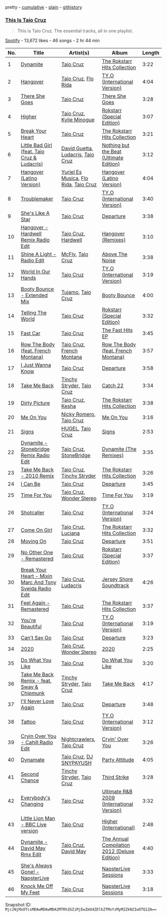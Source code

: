 pretty - [cumulative](/playlists/cumulative/37i9dQZF1DZ06evO40DPwJ.md) - [plain](/playlists/plain/37i9dQZF1DZ06evO40DPwJ) - [githistory](https://github.githistory.xyz/mackorone/spotify-playlist-archive/blob/main/playlists/plain/37i9dQZF1DZ06evO40DPwJ)

### [This Is Taio Cruz](https://open.spotify.com/playlist/37i9dQZF1DZ06evO40DPwJ)

> This is Taio Cruz\. The essential tracks, all in one playlist.

[Spotify](https://open.spotify.com/user/spotify) - 13,672 likes - 46 songs - 2 hr 44 min

| No. | Title | Artist(s) | Album | Length |
|---|---|---|---|---|
| 1 | [Dynamite](https://open.spotify.com/track/2CEgGE6aESpnmtfiZwYlbV) | [Taio Cruz](https://open.spotify.com/artist/6MF9fzBmfXghAz953czmBC) | [The Rokstarr Hits Collection](https://open.spotify.com/album/0eGvq1J5Ke7VlLLOYIlY4k) | 3:22 |
| 2 | [Hangover](https://open.spotify.com/track/5pmL3RzOy3IvGFaSDi4hZL) | [Taio Cruz](https://open.spotify.com/artist/6MF9fzBmfXghAz953czmBC), [Flo Rida](https://open.spotify.com/artist/0jnsk9HBra6NMjO2oANoPY) | [TY.O \(International Version\)](https://open.spotify.com/album/0TjgUvNEDN2PegfZVkoggi) | 4:04 |
| 3 | [There She Goes](https://open.spotify.com/track/5tmuKTnfayZkjDlukTz3vT) | [Taio Cruz](https://open.spotify.com/artist/6MF9fzBmfXghAz953czmBC) | [There She Goes](https://open.spotify.com/album/6lIsiWfNLzYcGQE6FmwJwt) | 3:28 |
| 4 | [Higher](https://open.spotify.com/track/6AxCr5G75R5rqyNCYWVpTo) | [Taio Cruz](https://open.spotify.com/artist/6MF9fzBmfXghAz953czmBC), [Kylie Minogue](https://open.spotify.com/artist/4RVnAU35WRWra6OZ3CbbMA) | [Rokstarr \(Special Edition\)](https://open.spotify.com/album/3h80tQ7iMvnWIE7EdtRhEm) | 3:07 |
| 5 | [Break Your Heart](https://open.spotify.com/track/7ElF5zxOwYP4qVSWVvse3W) | [Taio Cruz](https://open.spotify.com/artist/6MF9fzBmfXghAz953czmBC) | [The Rokstarr Hits Collection](https://open.spotify.com/album/0eGvq1J5Ke7VlLLOYIlY4k) | 3:21 |
| 6 | [Little Bad Girl \(feat\. Taio Cruz & Ludacris\)](https://open.spotify.com/track/55VzNhbcf0Gxf6qRCUAV01) | [David Guetta](https://open.spotify.com/artist/1Cs0zKBU1kc0i8ypK3B9ai), [Ludacris](https://open.spotify.com/artist/3ipn9JLAPI5GUEo4y4jcoi), [Taio Cruz](https://open.spotify.com/artist/6MF9fzBmfXghAz953czmBC) | [Nothing but the Beat \(Ultimate Edition\)](https://open.spotify.com/album/4bTjdxhRRUiWfwj200f9Kl) | 3:12 |
| 7 | [Hangover \(Latino Version\)](https://open.spotify.com/track/1kI6dbPJALktaIm1wF9G3V) | [Yuriel Es Musica](https://open.spotify.com/artist/1wHaQslJt6H89ArcgEV9qK), [Flo Rida](https://open.spotify.com/artist/0jnsk9HBra6NMjO2oANoPY), [Taio Cruz](https://open.spotify.com/artist/6MF9fzBmfXghAz953czmBC) | [Hangover \(Latino Version\)](https://open.spotify.com/album/674xP1BV18kOu3aw6Jhmzz) | 4:04 |
| 8 | [Troublemaker](https://open.spotify.com/track/60Qa4MfNC1dgVfuDF6rgMS) | [Taio Cruz](https://open.spotify.com/artist/6MF9fzBmfXghAz953czmBC) | [TY.O \(International Version\)](https://open.spotify.com/album/0TjgUvNEDN2PegfZVkoggi) | 3:40 |
| 9 | [She's Like A Star](https://open.spotify.com/track/7KBwU1bouDcULSjHjpdoFb) | [Taio Cruz](https://open.spotify.com/artist/6MF9fzBmfXghAz953czmBC) | [Departure](https://open.spotify.com/album/2j6ELt08ZpDnHJWJsr4Cpp) | 3:38 |
| 10 | [Hangover \- Hardwell Remix Radio Edit](https://open.spotify.com/track/63fyL7QZ1vhGZzZ9G56rcp) | [Taio Cruz](https://open.spotify.com/artist/6MF9fzBmfXghAz953czmBC), [Hardwell](https://open.spotify.com/artist/6BrvowZBreEkXzJQMpL174) | [Hangover \(Remixes\)](https://open.spotify.com/album/6yNFJz8Gy8E7ZR6ERc9nEa) | 3:10 |
| 11 | [Shine A Light \- Radio Edit](https://open.spotify.com/track/5potQQ4p1E51003y375eVC) | [McFly](https://open.spotify.com/artist/47izDDvtOxxz3FzHYuUptd), [Taio Cruz](https://open.spotify.com/artist/6MF9fzBmfXghAz953czmBC) | [Above The Noise](https://open.spotify.com/album/0PktNBv5Cem8XPnhkubCjR) | 3:38 |
| 12 | [World In Our Hands](https://open.spotify.com/track/79xJXZeudmfMq4ay9yCFGd) | [Taio Cruz](https://open.spotify.com/artist/6MF9fzBmfXghAz953czmBC) | [TY.O \(International Version\)](https://open.spotify.com/album/0TjgUvNEDN2PegfZVkoggi) | 3:19 |
| 13 | [Booty Bounce \- Extended Mix](https://open.spotify.com/track/2RQucqpk2BScAuKCnKOIrG) | [Tujamo](https://open.spotify.com/artist/2vVNxGBvKRQMWwI5c8KmYh), [Taio Cruz](https://open.spotify.com/artist/6MF9fzBmfXghAz953czmBC) | [Booty Bounce](https://open.spotify.com/album/7lEJMqkcdjlwBhfoTvpSjf) | 4:00 |
| 14 | [Telling The World](https://open.spotify.com/track/42AcnfPuSV3i6iWA0OfwTw) | [Taio Cruz](https://open.spotify.com/artist/6MF9fzBmfXghAz953czmBC) | [Rokstarr \(Special Edition\)](https://open.spotify.com/album/7CCqoU4oEIV3bSLm75IL5n) | 3:32 |
| 15 | [Fast Car](https://open.spotify.com/track/6aj2PLLML1AF6Ja9tfULCk) | [Taio Cruz](https://open.spotify.com/artist/6MF9fzBmfXghAz953czmBC) | [The Fast Hits EP](https://open.spotify.com/album/5whYqJlJ87Zuyv665iZRZc) | 3:45 |
| 16 | [Row The Body \(feat\. French Montana\)](https://open.spotify.com/track/5qmR4IEKBUpgPa14pGuWuS) | [Taio Cruz](https://open.spotify.com/artist/6MF9fzBmfXghAz953czmBC), [French Montana](https://open.spotify.com/artist/6vXTefBL93Dj5IqAWq6OTv) | [Row The Body \(feat\. French Montana\)](https://open.spotify.com/album/0SK5cDgoWVerVQbHne2epR) | 3:57 |
| 17 | [I Just Wanna Know](https://open.spotify.com/track/4k4ATqsMCM50atR4B8Q1m9) | [Taio Cruz](https://open.spotify.com/artist/6MF9fzBmfXghAz953czmBC) | [Departure](https://open.spotify.com/album/2j6ELt08ZpDnHJWJsr4Cpp) | 3:58 |
| 18 | [Take Me Back](https://open.spotify.com/track/4TdrHKdMJYlKDuPBenJomu) | [Tinchy Stryder](https://open.spotify.com/artist/7h2Y48bG543JDzEed383cx), [Taio Cruz](https://open.spotify.com/artist/6MF9fzBmfXghAz953czmBC) | [Catch 22](https://open.spotify.com/album/768phjrQ22pDyr1oQoW0bY) | 3:34 |
| 19 | [Dirty Picture](https://open.spotify.com/track/00qyVgLK2j92HYoFaNCnVD) | [Taio Cruz](https://open.spotify.com/artist/6MF9fzBmfXghAz953czmBC), [Kesha](https://open.spotify.com/artist/6LqNN22kT3074XbTVUrhzX) | [The Rokstarr Hits Collection](https://open.spotify.com/album/0eGvq1J5Ke7VlLLOYIlY4k) | 3:38 |
| 20 | [Me On You](https://open.spotify.com/track/3nD6hpOexPDS1LHtoL7bPM) | [Nicky Romero](https://open.spotify.com/artist/5ChF3i92IPZHduM7jN3dpg), [Taio Cruz](https://open.spotify.com/artist/6MF9fzBmfXghAz953czmBC) | [Me On You](https://open.spotify.com/album/59rLZXhHthZStCJJbn1Rme) | 3:16 |
| 21 | [Signs](https://open.spotify.com/track/3bOoVnf3pItMfU5PMossd9) | [HUGEL](https://open.spotify.com/artist/5PlfkPxwCpRRWQJBxCa0By), [Taio Cruz](https://open.spotify.com/artist/6MF9fzBmfXghAz953czmBC) | [Signs](https://open.spotify.com/album/0iimd0kXrAa4g8wJ7piCXq) | 2:53 |
| 22 | [Dynamite \- Stonebridge Remix Radio Edit](https://open.spotify.com/track/3woqA7BkmDe9ROuGkqo7WT) | [Taio Cruz](https://open.spotify.com/artist/6MF9fzBmfXghAz953czmBC), [StoneBridge](https://open.spotify.com/artist/1jpQ5Xepnpx5YAqKQITP4A) | [Dynamite \(The Remixes\)](https://open.spotify.com/album/1QIRKG66PdTq9PKf7ooDQA) | 3:35 |
| 23 | [Take Me Back \- 2010 Remix](https://open.spotify.com/track/0ZnimFEb14Ciz5dvQJAQ3k) | [Taio Cruz](https://open.spotify.com/artist/6MF9fzBmfXghAz953czmBC), [Tinchy Stryder](https://open.spotify.com/artist/7h2Y48bG543JDzEed383cx) | [The Rokstarr Hits Collection](https://open.spotify.com/album/0eGvq1J5Ke7VlLLOYIlY4k) | 3:26 |
| 24 | [I Can Be](https://open.spotify.com/track/49YfIDm5WBGKyUxL8Vt5FV) | [Taio Cruz](https://open.spotify.com/artist/6MF9fzBmfXghAz953czmBC) | [Departure](https://open.spotify.com/album/2j6ELt08ZpDnHJWJsr4Cpp) | 3:45 |
| 25 | [Time For You](https://open.spotify.com/track/5INdME9pj1dzHgHaQDIuwY) | [Taio Cruz](https://open.spotify.com/artist/6MF9fzBmfXghAz953czmBC), [Wonder Stereo](https://open.spotify.com/artist/4P2qfdEHx0ObXclFvHh1fn) | [Time For You](https://open.spotify.com/album/72J1dmhoEB2IFkRLMP5ZAR) | 3:19 |
| 26 | [Shotcaller](https://open.spotify.com/track/0lDKFNICklCakXQibsADpK) | [Taio Cruz](https://open.spotify.com/artist/6MF9fzBmfXghAz953czmBC) | [TY.O \(International Version\)](https://open.spotify.com/album/0TjgUvNEDN2PegfZVkoggi) | 3:24 |
| 27 | [Come On Girl](https://open.spotify.com/track/5Ej3OcVHAwIMVwiLo0broE) | [Taio Cruz](https://open.spotify.com/artist/6MF9fzBmfXghAz953czmBC), [Luciana](https://open.spotify.com/artist/4ugGMtXC28CVR5hlYJy9wV) | [The Rokstarr Hits Collection](https://open.spotify.com/album/0eGvq1J5Ke7VlLLOYIlY4k) | 3:32 |
| 28 | [Moving On](https://open.spotify.com/track/1Go2VujfXEVvJ0eZ1cMrIU) | [Taio Cruz](https://open.spotify.com/artist/6MF9fzBmfXghAz953czmBC) | [Departure](https://open.spotify.com/album/2j6ELt08ZpDnHJWJsr4Cpp) | 3:51 |
| 29 | [No Other One \- Remastered](https://open.spotify.com/track/5kcgBrYujE674rAnACCNkM) | [Taio Cruz](https://open.spotify.com/artist/6MF9fzBmfXghAz953czmBC) | [Rokstarr \(Special Edition\)](https://open.spotify.com/album/3h80tQ7iMvnWIE7EdtRhEm) | 3:37 |
| 30 | [Break Your Heart \- Mixin Marc And Tony Svejda Radio Edit](https://open.spotify.com/track/4mVtx1WO9DmJDrYoTC17Nf) | [Taio Cruz](https://open.spotify.com/artist/6MF9fzBmfXghAz953czmBC), [Ludacris](https://open.spotify.com/artist/3ipn9JLAPI5GUEo4y4jcoi) | [Jersey Shore Soundtrack](https://open.spotify.com/album/4tDWS8dQ6CZWysamjY9eDX) | 4:26 |
| 31 | [Feel Again \- Remastered](https://open.spotify.com/track/0SDV4Wvg7q19B2dQwAv2HB) | [Taio Cruz](https://open.spotify.com/artist/6MF9fzBmfXghAz953czmBC) | [The Rokstarr Hits Collection](https://open.spotify.com/album/0eGvq1J5Ke7VlLLOYIlY4k) | 3:37 |
| 32 | [You're Beautiful](https://open.spotify.com/track/4E8dV8dmrt8bz6sTV6tKF6) | [Taio Cruz](https://open.spotify.com/artist/6MF9fzBmfXghAz953czmBC) | [TY.O \(International Version\)](https://open.spotify.com/album/0TjgUvNEDN2PegfZVkoggi) | 3:19 |
| 33 | [Can't Say Go](https://open.spotify.com/track/1ys0QvZtGmKK1A9gNYIoBU) | [Taio Cruz](https://open.spotify.com/artist/6MF9fzBmfXghAz953czmBC) | [Departure](https://open.spotify.com/album/2j6ELt08ZpDnHJWJsr4Cpp) | 3:23 |
| 34 | [2020](https://open.spotify.com/track/0u39yW18Oo0pURg5XrtSOv) | [Taio Cruz](https://open.spotify.com/artist/6MF9fzBmfXghAz953czmBC), [Wonder Stereo](https://open.spotify.com/artist/4P2qfdEHx0ObXclFvHh1fn) | [2020](https://open.spotify.com/album/1ZlOVBJe134G0mm1N9eIf9) | 2:25 |
| 35 | [Do What You Like](https://open.spotify.com/track/1Tv1NuaM2jnCrGUE1cVaG6) | [Taio Cruz](https://open.spotify.com/artist/6MF9fzBmfXghAz953czmBC) | [Do What You Like](https://open.spotify.com/album/04zgNiSQl0PiOG85BNHwFP) | 3:20 |
| 36 | [Take Me Back Remix \- feat\. Sway & Chipmunk](https://open.spotify.com/track/4MqsdeW1195zZVaMDSWbvj) | [Tinchy Stryder](https://open.spotify.com/artist/7h2Y48bG543JDzEed383cx), [Taio Cruz](https://open.spotify.com/artist/6MF9fzBmfXghAz953czmBC) | [Take Me Back](https://open.spotify.com/album/0AGt9wI36usQYCNSTd0aQK) | 4:17 |
| 37 | [I'll Never Love Again](https://open.spotify.com/track/5PmRkzt9g5o3GXqWgl12ES) | [Taio Cruz](https://open.spotify.com/artist/6MF9fzBmfXghAz953czmBC) | [Departure](https://open.spotify.com/album/2j6ELt08ZpDnHJWJsr4Cpp) | 3:48 |
| 38 | [Tattoo](https://open.spotify.com/track/6n1kUdwc699rJD3A7sBKqb) | [Taio Cruz](https://open.spotify.com/artist/6MF9fzBmfXghAz953czmBC) | [TY.O \(International Version\)](https://open.spotify.com/album/0TjgUvNEDN2PegfZVkoggi) | 3:12 |
| 39 | [Cryin Over You \- Cahill Radio Edit](https://open.spotify.com/track/0i3P2LfQQSY3mlPwfWoUUQ) | [Nightcrawlers](https://open.spotify.com/artist/1gALaWbNDnwS2ECV09sn2A), [Taio Cruz](https://open.spotify.com/artist/6MF9fzBmfXghAz953czmBC) | [Cryin' Over You](https://open.spotify.com/album/2rLPwr80ovNo3pYh0hNY0h) | 3:26 |
| 40 | [Dynamate](https://open.spotify.com/track/3ie62ykCa9eFGM3LBK8gDS) | [Taio Cruz](https://open.spotify.com/artist/6MF9fzBmfXghAz953czmBC), [DJ SNYPAYUSH](https://open.spotify.com/artist/4fR7R8Wats33udr7iae2Xr) | [Party Attitude](https://open.spotify.com/album/6tJ0Cy3DitXaUQh6TB1Y9w) | 4:05 |
| 41 | [Second Chance](https://open.spotify.com/track/0vsKn0USf81XicoIV9XZ0P) | [Tinchy Stryder](https://open.spotify.com/artist/7h2Y48bG543JDzEed383cx), [Taio Cruz](https://open.spotify.com/artist/6MF9fzBmfXghAz953czmBC) | [Third Strike](https://open.spotify.com/album/2FpLsBqaonzdN5GrpQIZmJ) | 3:28 |
| 42 | [Everybody's Changing](https://open.spotify.com/track/6bRHHbM9mxFakL8gcDUUmG) | [Taio Cruz](https://open.spotify.com/artist/6MF9fzBmfXghAz953czmBC) | [Ultimate R&B 2009 \(International Version\)](https://open.spotify.com/album/4meVJvSnundOZ4jYKl2aYm) | 3:32 |
| 43 | [Little Lion Man \- BBC Live version](https://open.spotify.com/track/4VyOgFuAwUhYLFcRWWfZ7W) | [Taio Cruz](https://open.spotify.com/artist/6MF9fzBmfXghAz953czmBC) | [Higher \(International\)](https://open.spotify.com/album/5yUpgiR2rtjl8mLBamdDyY) | 2:48 |
| 44 | [Dynamite \- David May Rmx Edit](https://open.spotify.com/track/6akJJXxULYRHdtiaOOOIxe) | [Taio Cruz](https://open.spotify.com/artist/6MF9fzBmfXghAz953czmBC), [David May](https://open.spotify.com/artist/5d0rLXoTGxF0XzX88MTKeK) | [The Annual Compilation 2012 \(Deluxe Edition\)](https://open.spotify.com/album/2SV2xl020G040bP0DVM4y3) | 4:40 |
| 45 | [She's Always Gone! \- NapsterLive](https://open.spotify.com/track/2kfko5FM1exgSB3JoaNZNs) | [Taio Cruz](https://open.spotify.com/artist/6MF9fzBmfXghAz953czmBC) | [NapsterLive Sessions](https://open.spotify.com/album/2Ba60UFtuZrNWu4KLgQQpW) | 3:33 |
| 46 | [Knock Me Off My Feet](https://open.spotify.com/track/4tQ6lDCuP8wSL4Kmp60e3q) | [Taio Cruz](https://open.spotify.com/artist/6MF9fzBmfXghAz953czmBC) | [NapsterLive Sessions](https://open.spotify.com/album/2Ba60UFtuZrNWu4KLgQQpW) | 3:18 |

Snapshot ID: `Mjc2NjMxOTcsMDAwMDAwMDA2MTRhZGZiMjEwZmU4ZDlkZTMxYzMyM2ZkN2IwOTQ1ZA==`
